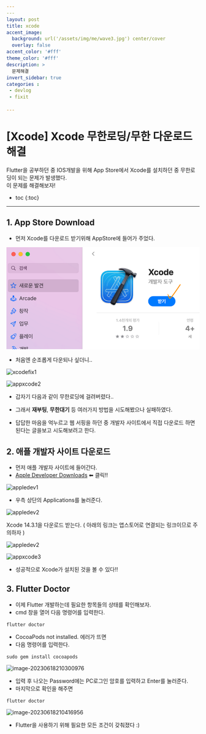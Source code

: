 ```yaml
---
​---
layout: post
title: xcode
accent_image: 
  background: url('/assets/img/me/wave3.jpg') center/cover
  overlay: false
accent_color: '#fff'
theme_color: '#fff'
description: >
  문제해결
invert_sidebar: true
categories :
 - devlog	
 - fixit

---
```


# [Xcode] Xcode 무한로딩/무한 다운로드 해결

Flutter을 공부하던 중 IOS개발을 위해 App Store에서 Xcode를 설치하던 중 무한로딩이 되는 문제가 발생했다.<br/>이 문제를 해결해보자!



* toc
{:toc}


---





## 1. App Store Download



- 먼저 Xcode를 다운로드 받기위해 AppStore에 들어가 주었다.

![appxcode](../../../assets/img/blog/appxcode-7086116.png)

- 처음엔 순조롭게 다운되나 싶더니..



![xcodefix1](https://softychoo.github.io/assets/img/blog/xcodefix1-7086199.png)

![appxcode2](https://softychoo.github.io/assets/img/blog/appxcode2-7086208.png)

- 갑자기 다음과 같이 무한로딩에 걸려버렸다..

- 그래서 **재부팅**, **무한대기** 등 여러가지 방법을 시도해봤으나 실패하였다.

- 답답한 마음을 억누르고 웹 서핑을 하던 중 개발자 사이트에서 직접 다운로드 하면 된다는 글을보고 시도해보려고 한다.

   

## 2. 애플 개발자 사이트 다운로드

- 먼저 애플 개발자 사이트에 들어간다. 
- [Apple Developer Downloads](https://developer.apple.com/download/) ⬅ 클릭!!

![appledev1](https://softychoo.github.io/assets/img/blog/appledev1.png)

- 우측 상단의 Applications를 눌러준다.

![appledev2](https://softychoo.github.io/assets/img/blog/appledev2-7087411.png)

Xcode 14.3.1을 다운로드 받는다. ( 아래의 링크는 앱스토어로 연결되는 링크이므로 주의하자 )

![appledev2](https://softychoo.github.io/assets/img/blog/appledev2-7087411.png)

![appxcode3](https://softychoo.github.io/assets/img/blog/appxcode3.png)

- 성공적으로 Xcode가 설치된 것을 볼 수 있다!!



## 3. Flutter Doctor

- 이제 Flutter 개발하는데 필요한 항목들의 상태를 확인해보자.
- cmd 창을 열어 다음 명령어를 입력한다.

```shell
flutter doctor
```

- CocoaPods not installed. 에러가 뜨면
- 다음 명령어를 입력한다.

```shell
sudo gem install cocoapods
```

![image-20230618210300976](https://agilecatch.github.io/assets/img/blog/image-20230618210300976.png)

- 입력 후 나오는 Password에는 PC로그인 암호를 입력하고 Enter를 눌러준다.
- 마지막으로 확인을 해주면

```shell
flutter doctor
```

![image-20230618210416956](https://agilecatch.github.io/assets/img/blog/image-20230618210416956.png)

- Flutter을 사용하기 위해 필요한 모든 조건이 갖춰졌다 :)